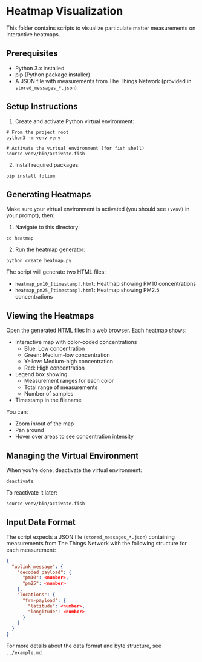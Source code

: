 # Heatmap Visualization

This folder contains scripts to visualize particulate matter measurements on interactive heatmaps.

## Prerequisites
- Python 3.x installed
- pip (Python package installer)
- A JSON file with measurements from The Things Network (provided in `stored_messages_*.json`)

## Setup Instructions

1. Create and activate Python virtual environment:
```fish
# From the project root
python3 -m venv venv

# Activate the virtual environment (for fish shell)
source venv/bin/activate.fish
```

2. Install required packages:
```fish
pip install folium
```

## Generating Heatmaps

Make sure your virtual environment is activated (you should see `(venv)` in your prompt), then:

1. Navigate to this directory:
```fish
cd heatmap
```

2. Run the heatmap generator:
```fish
python create_heatmap.py
```

The script will generate two HTML files:
- `heatmap_pm10_[timestamp].html`: Heatmap showing PM10 concentrations
- `heatmap_pm25_[timestamp].html`: Heatmap showing PM2.5 concentrations

## Viewing the Heatmaps

Open the generated HTML files in a web browser. Each heatmap shows:
- Interactive map with color-coded concentrations
  - Blue: Low concentration
  - Green: Medium-low concentration
  - Yellow: Medium-high concentration
  - Red: High concentration
- Legend box showing:
  - Measurement ranges for each color
  - Total range of measurements
  - Number of samples
- Timestamp in the filename

You can:
- Zoom in/out of the map
- Pan around
- Hover over areas to see concentration intensity

## Managing the Virtual Environment

When you're done, deactivate the virtual environment:
```fish
deactivate
```

To reactivate it later:
```fish
source venv/bin/activate.fish
```

## Input Data Format

The script expects a JSON file (`stored_messages_*.json`) containing measurements from The Things Network with the following structure for each measurement:
```json
{
  "uplink_message": {
    "decoded_payload": {
      "pm10": <number>,
      "pm25": <number>
    },
    "locations": {
      "frm-payload": {
        "latitude": <number>,
        "longitude": <number>
      }
    }
  }
}
```

For more details about the data format and byte structure, see `../example.md`.
